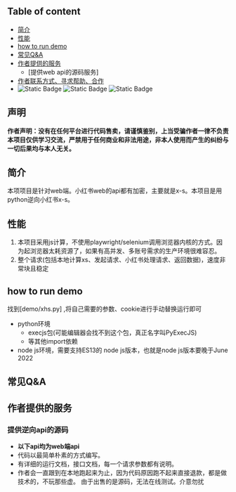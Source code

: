 ## Table of content
- [简介](#简介)
- [性能](#性能)
- [how to run demo](#how-to-run-demo)
- [常见Q&A](#常见qa)
- [作者提供的服务](#作者提供的服务)
  - [提供web api的源码服务]
- [作者联系方式、寻求帮助、合作](#作者联系方式--寻求帮助--合作)
- 
  ![Static Badge](https://img.shields.io/badge/GitHub-blue?logo=GitHub&labelColor=black)
  ![Static Badge](https://img.shields.io/badge/author-3.7/3.8-blue?logo=Python&label=python&labelColor=black)
  ![Static Badge](https://img.shields.io/badge/Node.js-v18.16.1-blue?logo=Node.js&labelColor=black)

## 声明
**作者声明：没有在任何平台进行代码售卖，请谨慎鉴别，上当受骗作者一律不负责**
**本项目仅供学习交流，严禁用于任何商业和非法用途，非本人使用而产生的纠纷与一切后果均与本人无关。**
## 简介
本项项目是针对web端。小红书web的api都有加密，主要就是x-s。本项目是用python逆向小红书x-s。
## 性能
1. 本项目采用js计算，不使用playwright/selenium调用浏览器内核的方式。因为起浏览器太耗资源了，如果有高并发、多账号需求的生产环境很难容忍。
2. 整个请求(包括本地计算xs、发起请求、小红书处理请求、返回数据)，速度非常块且稳定
## how to run demo
找到[demo/xhs.py] ,将自己需要的参数、cookie进行手动替换运行即可
- python环境
  - execjs包(可能编辑器会找不到这个包，真正名字叫PyExecJS)
  - 等其他import依赖
- node js环境，需要支持ES13的 node js版本，也就是node js版本要晚于June 2022
## 常见Q&A

## 作者提供的服务
### 提供逆向api的源码
- **以下api均为web端api**
- 代码以最简单朴素的方式编写。
- 有详细的运行文档，接口文档，每一个请求参数都有说明。
- 作者会一直跟到在本地跑起来为止，因为代码原因跑不起来直接退款，都是做技术的，不玩那些虚。
由于出售的是源码，无法在线测试。介意勿扰